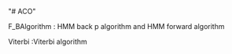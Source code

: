"# ACO" 


F_BAlgorithm : HMM back p algorithm and HMM forward algorithm

Viterbi :Viterbi algorithm 
